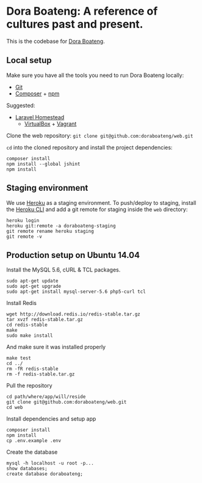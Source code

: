 # Dora Boateng: A reference of cultures past and present.

This is the codebase for [Dora Boateng](https://www.doraboateng.com).

## Local setup

Make sure you have all the tools you need to run Dora Boateng locally:

- [Git](https://git-scm.com)
- [Composer](https://getcomposer.org/download) + [npm](https://www.npmjs.com/package/npm)

Suggested:

- [Laravel Homestead](https://laravel.com/docs/homestead)
    - [VirtualBox](https://www.virtualbox.org) + [Vagrant](https://www.vagrantup.com)

Clone the web repository: `git clone git@github.com:doraboateng/web.git`

`cd` into the cloned repository and install the project dependencies:

    composer install
    npm install --global jshint
    npm install

## Staging environment

We use [Heroku](https://www.heroku.com) as a staging environment. To push/deploy to staging, install the [Heroku CLI](https://devcenter.heroku.com/articles/heroku-cli) and add a git remote for staging inside the `web` directory:

    heroku login
    heroku git:remote -a doraboateng-staging
    git remote rename heroku staging
    git remote -v

## Production setup on Ubuntu 14.04

Install the MySQL 5.6, cURL & TCL packages.

    sudo apt-get update
    sudo apt-get upgrade
    sudo apt-get install mysql-server-5.6 php5-curl tcl

Install Redis

    wget http://download.redis.io/redis-stable.tar.gz
    tar xvzf redis-stable.tar.gz
    cd redis-stable
    make
    sudo make install

And make sure it was installed properly

    make test
    cd ../
    rm -fR redis-stable
    rm -f redis-stable.tar.gz

Pull the repository

    cd path/where/app/will/reside
    git clone git@github.com:doraboateng/web.git
    cd web

Install dependencies and setup app

    composer install
    npm install
    cp .env.example .env

Create the database

    mysql -h localhost -u root -p...
    show databases;
    create database doraboateng;


